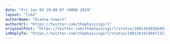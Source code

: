 ```yaml
---
date: "Fri Jan 04 19:00:07 +0000 2019"
layout: "like"
authorName: "Dianna Cowern"
authorUrl: "https://twitter.com/thephysicsgirl"
originalPost: "https://twitter.com/thephysicsgirl/status/1081264026649280513"
inReplyTo: "https://twitter.com/thephysicsgirl/status/1081263414847115264"
---
```

